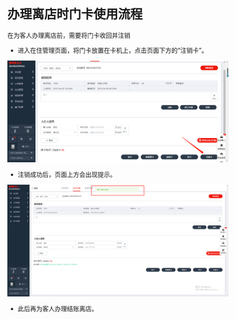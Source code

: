 # 办理离店时门卡使用流程

在为客人办理离店前，需要将门卡收回并注销

* 进入在住管理页面，将门卡放置在卡机上，点击页面下方的“注销卡”。

![](../../../.gitbook/assets/image%20%281087%29.png)

* 注销成功后，页面上方会出现提示。

![](../../../.gitbook/assets/image%20%28614%29.png)

* 此后再为客人办理结账离店。

